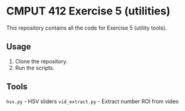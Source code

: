 # CMPUT 412 Exercise 5 (utilities)
This repository contains all the code for Exercise 5 (utility tools).

## Usage
1. Clone the repository.
2. Run the scripts.

## Tools
`hsv.py` - HSV sliders
`vid_extract.py` - Extract number ROI from video
